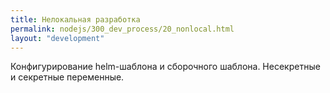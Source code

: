 ```yaml
---
title: Нелокальная разработка
permalink: nodejs/300_dev_process/20_nonlocal.html
layout: "development"
---
```


Конфигурирование helm-шаблона и сборочного шаблона. Несекретные и секретные переменные.